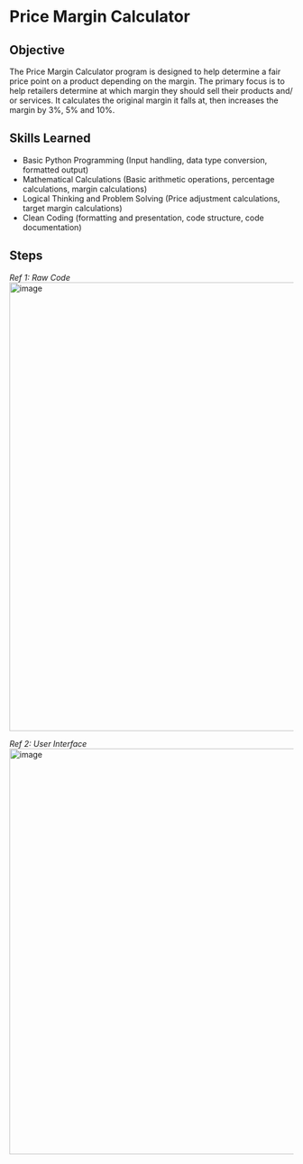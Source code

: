 # Price Margin Calculator

## Objective

The Price Margin Calculator program is designed to help determine a fair price point on a product depending on the margin. The primary focus is to help retailers determine at which margin they should sell their products and/ or services. It calculates the original margin it falls at, then increases the margin by 3%, 5% and 10%.

## Skills Learned

- Basic Python Programming (Input handling, data type conversion, formatted output)
- Mathematical Calculations (Basic arithmetic operations, percentage calculations, margin calculations)
- Logical Thinking and Problem Solving (Price adjustment calculations, target margin calculations)
- Clean Coding (formatting and presentation, code structure, code documentation)

## Steps

*Ref 1: Raw Code*
<img width="795" alt="image" src="https://github.com/user-attachments/assets/1aeb13c0-8848-4158-a860-8d0c1e7a7af8">


*Ref 2: User Interface*
<img width="719" alt="image" src="https://github.com/user-attachments/assets/01708b9a-4851-4aa4-9807-0186c9db2cae">


